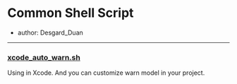 # Common Shell Script

+ author: Desgard_Duan

---

### [xcode_auto_warn.sh](https://github.com/dgytdhy/shell/blob/master/xcode_auto_warn.sh)

Using in Xcode. And you can customize warn model in your project.



